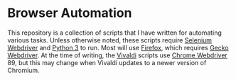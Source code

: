 # Browser Automation

This repository is a collection of scripts that I have written for automating various tasks. Unless otherwise noted, these scripts require [Selenium Webdriver](https://pypi.org/project/selenium/) and [Python 3](https://www.python.org/downloads/) to run. Most will use [Firefox](https://support.mozilla.org/en-US/kb/install-firefox-linux), which requires [Gecko Webdriver](https://github.com/mozilla/geckodriver). At the time of writing, the [Vivaldi](https://vivaldi.com/) scripts use [Chrome Webdriver](https://sites.google.com/a/chromium.org/chromedriver/downloads) 89, but this may change when Vivaldi updates to a newer version of Chromium.
